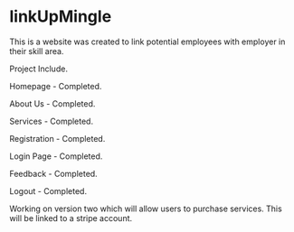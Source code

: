 # linkUpMingle
This is a website was created to link potential employees with employer in their skill area.

Project Include.

Homepage - Completed.

About Us - Completed.

Services - Completed.

Registration - Completed. 

Login Page - Completed.

Feedback - Completed.

Logout - Completed.

Working on version two which will allow users to purchase services. This will be linked to a stripe account.
